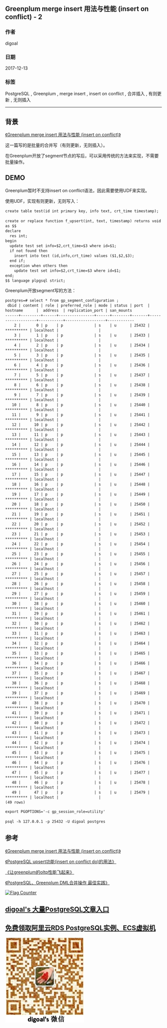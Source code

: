 ## Greenplum merge insert 用法与性能 (insert on conflict) - 2  
  
### 作者  
digoal  
  
### 日期  
2017-12-13  
  
### 标签  
PostgreSQL , Greenplum , merge insert , insert on conflict , 合并插入 , 有则更新 , 无则插入  
  
----  
  
## 背景       
[《Greenplum merge insert 用法与性能 (insert on conflict)》](../201712/20171213_01.md)    
  
这一篇写的是批量的合并写（有则更新，无则插入）。  
  
在Greenplum开放了segment节点的写后，可以采用传统的方法来实现，不需要批量操作。  
  
## DEMO  
Greenplum暂时不支持insert on conflict语法，因此需要使用UDF来实现。  
  
使用UDF，实现有则更新，无则写入：  
  
```  
create table test(id int primary key, info text, crt_time timestamp);    
  
create or replace function f_upsert(int, text, timestamp) returns void as $$    
declare    
  res int;    
begin    
  update test set info=$2,crt_time=$3 where id=$1;    
  if not found then    
    insert into test (id,info,crt_time) values ($1,$2,$3);    
  end if;    
  exception when others then    
    update test set info=$2,crt_time=$3 where id=$1;    
end;    
$$ language plpgsql strict;    
```  
  
Greenplum开放segment写的方法：  
  
```  
postgres=# select * from gp_segment_configuration ;  
 dbid | content | role | preferred_role | mode | status | port  |     hostname      |  address  | replication_port | san_mounts   
------+---------+------+----------------+------+--------+-------+-------------------+-----------+------------------+------------  
    2 |       0 | p    | p              | s    | u      | 25432 | ********** | localhost |                  |   
    3 |       1 | p    | p              | s    | u      | 25433 | ********** | localhost |                  |   
    4 |       2 | p    | p              | s    | u      | 25434 | ********** | localhost |                  |   
    5 |       3 | p    | p              | s    | u      | 25435 | ********** | localhost |                  |   
    6 |       4 | p    | p              | s    | u      | 25436 | ********** | localhost |                  |   
    7 |       5 | p    | p              | s    | u      | 25437 | ********** | localhost |                  |   
    8 |       6 | p    | p              | s    | u      | 25438 | ********** | localhost |                  |   
    9 |       7 | p    | p              | s    | u      | 25439 | ********** | localhost |                  |   
   10 |       8 | p    | p              | s    | u      | 25440 | ********** | localhost |                  |   
   11 |       9 | p    | p              | s    | u      | 25441 | ********** | localhost |                  |   
   12 |      10 | p    | p              | s    | u      | 25442 | ********** | localhost |                  |   
   13 |      11 | p    | p              | s    | u      | 25443 | ********** | localhost |                  |   
   14 |      12 | p    | p              | s    | u      | 25444 | ********** | localhost |                  |   
   15 |      13 | p    | p              | s    | u      | 25445 | ********** | localhost |                  |   
   16 |      14 | p    | p              | s    | u      | 25446 | ********** | localhost |                  |   
   17 |      15 | p    | p              | s    | u      | 25447 | ********** | localhost |                  |   
   18 |      16 | p    | p              | s    | u      | 25448 | ********** | localhost |                  |   
   19 |      17 | p    | p              | s    | u      | 25449 | ********** | localhost |                  |   
   20 |      18 | p    | p              | s    | u      | 25450 | ********** | localhost |                  |   
   21 |      19 | p    | p              | s    | u      | 25451 | ********** | localhost |                  |   
   22 |      20 | p    | p              | s    | u      | 25452 | ********** | localhost |                  |   
   23 |      21 | p    | p              | s    | u      | 25453 | ********** | localhost |                  |   
   24 |      22 | p    | p              | s    | u      | 25454 | ********** | localhost |                  |   
   25 |      23 | p    | p              | s    | u      | 25455 | ********** | localhost |                  |   
   26 |      24 | p    | p              | s    | u      | 25456 | ********** | localhost |                  |   
   27 |      25 | p    | p              | s    | u      | 25457 | ********** | localhost |                  |   
   28 |      26 | p    | p              | s    | u      | 25458 | ********** | localhost |                  |   
   29 |      27 | p    | p              | s    | u      | 25459 | ********** | localhost |                  |   
   30 |      28 | p    | p              | s    | u      | 25460 | ********** | localhost |                  |   
   31 |      29 | p    | p              | s    | u      | 25461 | ********** | localhost |                  |   
   32 |      30 | p    | p              | s    | u      | 25462 | ********** | localhost |                  |   
   33 |      31 | p    | p              | s    | u      | 25463 | ********** | localhost |                  |   
   34 |      32 | p    | p              | s    | u      | 25464 | ********** | localhost |                  |   
   35 |      33 | p    | p              | s    | u      | 25465 | ********** | localhost |                  |   
   36 |      34 | p    | p              | s    | u      | 25466 | ********** | localhost |                  |   
   37 |      35 | p    | p              | s    | u      | 25467 | ********** | localhost |                  |   
   38 |      36 | p    | p              | s    | u      | 25468 | ********** | localhost |                  |   
   39 |      37 | p    | p              | s    | u      | 25469 | ********** | localhost |                  |   
   40 |      38 | p    | p              | s    | u      | 25470 | ********** | localhost |                  |   
   41 |      39 | p    | p              | s    | u      | 25471 | ********** | localhost |                  |   
   42 |      40 | p    | p              | s    | u      | 25472 | ********** | localhost |                  |   
   43 |      41 | p    | p              | s    | u      | 25473 | ********** | localhost |                  |   
   44 |      42 | p    | p              | s    | u      | 25474 | ********** | localhost |                  |   
   45 |      43 | p    | p              | s    | u      | 25475 | ********** | localhost |                  |   
   46 |      44 | p    | p              | s    | u      | 25476 | ********** | localhost |                  |   
   47 |      45 | p    | p              | s    | u      | 25477 | ********** | localhost |                  |   
   48 |      46 | p    | p              | s    | u      | 25478 | ********** | localhost |                  |   
   49 |      47 | p    | p              | s    | u      | 25479 | ********** | localhost |                  |   
(49 rows)  
```  
  
```  
export PGOPTIONS='-c gp_session_role=utility'  
  
psql -h 127.0.0.1 -p 25432 -U digoal postgres  
```  
  
## 参考  
[《Greenplum merge insert 用法与性能 (insert on conflict)》](../201712/20171213_01.md)    
  
[《PostgreSQL upsert功能(insert on conflict do)的用法》](../201704/20170424_04.md)    
  
[《让greenplum的oltp性能飞起来》](../201511/20151126_01.md)    
  
[《PostgreSQL、Greenplum DML合并操作 最佳实践》](../201702/20170214_01.md)  
  
     
  
<a rel="nofollow" href="http://info.flagcounter.com/h9V1"  ><img src="http://s03.flagcounter.com/count/h9V1/bg_FFFFFF/txt_000000/border_CCCCCC/columns_2/maxflags_12/viewers_0/labels_0/pageviews_0/flags_0/"  alt="Flag Counter"  border="0"  ></a>  
  
  
  
  
  
  
## [digoal's 大量PostgreSQL文章入口](https://github.com/digoal/blog/blob/master/README.md "22709685feb7cab07d30f30387f0a9ae")
  
  
## [免费领取阿里云RDS PostgreSQL实例、ECS虚拟机](https://free.aliyun.com/ "57258f76c37864c6e6d23383d05714ea")
  
  
![digoal's weixin](../pic/digoal_weixin.jpg "f7ad92eeba24523fd47a6e1a0e691b59")
  
